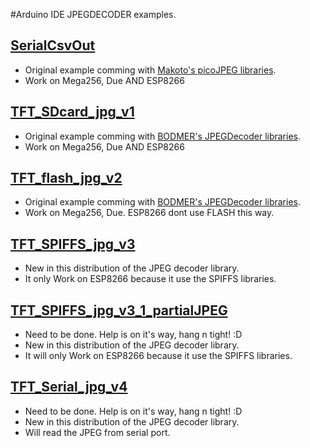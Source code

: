 #Arduino IDE JPEGDECODER examples.


## [SerialCsvOut](https://github.com/fredericplante/JPEGDecoder/tree/master/examples/SerialCsvOut)

  + Original example comming with [Makoto's picoJPEG libraries](https://code.google.com/p/picojpeg/).
  + Work on Mega256, Due AND ESP8266

## [TFT_SDcard_jpg_v1](https://github.com/fredericplante/JPEGDecoder/tree/master/examples/TFT_SDcard_jpg_v1)

  + Original example comming with [BODMER's JPEGDecoder libraries](https://github.com/Bodmer/JPEGDecoder).
  + Work on Mega256, Due AND ESP8266

## [TFT_flash_jpg_v2](https://github.com/fredericplante/JPEGDecoder/tree/master/examples/TFT_flash_jpg_v2)

  + Original example comming with [BODMER's JPEGDecoder libraries](https://github.com/Bodmer/JPEGDecoder).
  + Work on Mega256, Due. ESP8266 dont use FLASH this way.

## [TFT_SPIFFS_jpg_v3](https://github.com/fredericplante/JPEGDecoder/tree/master/examples/TFT_SPIFFS_jpg_v3)

  + New in this distribution of the JPEG decoder library. 
  + It only Work on ESP8266 because it use the SPIFFS libraries.

## [TFT_SPIFFS_jpg_v3_1_partialJPEG](https://github.com/fredericplante/JPEGDecoder/tree/master/examples/TFT_SPIFFS_jpg_v3_1_partialJPEG)

  + Need to be done. Help is on it's way, hang n tight! :D
  + New in this distribution of the JPEG decoder library. 
  + It will only Work on ESP8266 because it use the SPIFFS libraries.
  
## [TFT_Serial_jpg_v4](https://github.com/fredericplante/JPEGDecoder/tree/master/examples/TFT_Serial_jpg_v4)

  + Need to be done. Help is on it's way, hang n tight! :D
  + New in this distribution of the JPEG decoder library. 
  + Will read the JPEG from serial port.
